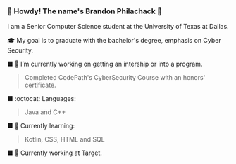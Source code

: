 ### :star2: Howdy! The name's Brandon Philachack :star2:

I am a Senior Computer Science student at the University of Texas at Dallas.

:mortar_board: My goal is to graduate with the bachelor's degree, emphasis on Cyber Security.

■ 🔭 I’m currently working on getting an intership or into a program.
  > Completed CodePath's CyberSecurity Course with an honors' certificate.

■ :octocat: Languages: 
  > Java and C++

■ :book: Currently learning:
  > Kotlin, CSS, HTML and SQL

■ :briefcase: Currently working at Target.
